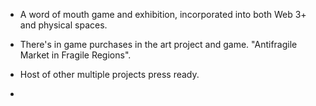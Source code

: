 - A word of mouth game and exhibition, incorporated into both Web 3+ and physical spaces.

- There's in game purchases in the art project and game. "Antifragile Market in Fragile Regions".

- Host of other multiple projects press ready.

- 
